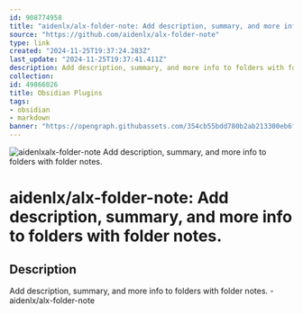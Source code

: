 ```yaml
---
id: 908774958
title: "aidenlx/alx-folder-note: Add description, summary, and more info to folders with folder notes."
source: "https://github.com/aidenlx/alx-folder-note"
type: link
created: "2024-11-25T19:37:24.283Z"
last_update: "2024-11-25T19:37:41.411Z"
description: Add description, summary, and more info to folders with folder notes. - aidenlx/alx-folder-note
collection:
id: 49866026
title: Obsidian Plugins
tags:
- obsidian
- markdown
banner: "https://opengraph.githubassets.com/354cb55bdd780b2ab213300eb6f13f181a7f2708264c7dd4a7686cb9f4830360/aidenlx/alx-folder-note"
---
```


![aidenlxalx-folder-note Add description, summary, and more info to folders with folder notes.](https://opengraph.githubassets.com/354cb55bdd780b2ab213300eb6f13f181a7f2708264c7dd4a7686cb9f4830360/aidenlx/alx-folder-note)

# aidenlx/alx-folder-note: Add description, summary, and more info to folders with folder notes.

## Description
Add description, summary, and more info to folders with folder notes. - aidenlx/alx-folder-note

